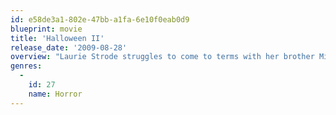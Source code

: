 ```yaml
---
id: e58de3a1-802e-47bb-a1fa-6e10f0eab0d9
blueprint: movie
title: 'Halloween II'
release_date: '2009-08-28'
overview: "Laurie Strode struggles to come to terms with her brother Micheal's deadly return to Haddonfield, Illinois; meanwhile, Michael prepares for another reunion with his sister."
genres:
  -
    id: 27
    name: Horror
---
```


